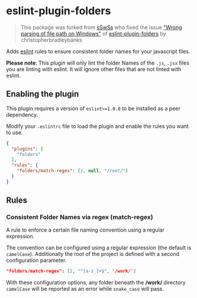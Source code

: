 # eslint-plugin-folders

> This package was forked from [sSwSs](https://github.com/sSwSs/eslint-plugin-folders) who fixed the issue ["Wrong parsing of file path on Windows"](https://github.com/christopherbradleybanks/eslint-plugin-folders/issues/1) of [eslint-plugin-folders](https://github.com/christopherbradleybanks/eslint-plugin-folders) by christopherbradleybanks

Adds [eslint](http://eslint.org/) rules to ensure consistent folder names for your javascript files.

__Please note__: This plugin will only lint the folder Names of the `.js`, `.jsx` files you are linting with eslint. It will ignore other files that are not linted with eslint.

## Enabling the plugin

This plugin requires a version of `eslint>=1.0.0` to be installed as a peer dependency.

Modify your `.eslintrc` file to load the plugin and enable the rules you want to use.

```json
{
  "plugins": [
    "folders"
  ],
  "rules": {
    "folders/match-regex": [2, null, "/root/"]
  }
}
```

## Rules

### Consistent Folder Names via regex (match-regex)

A rule to enforce a certain file naming convention using a regular expression.

The convention can be configured using a regular expression (the default is `camelCase`). Additionally
the root of the project is defined with a second configuration parameter.

```json
"folders/match-regex": [2, "^[a-z_]+$", '/work/']
```

With these configuration options, any folder beneath the **/work/** directory `camelCase` will be reported as an error while `snake_case` will pass.

